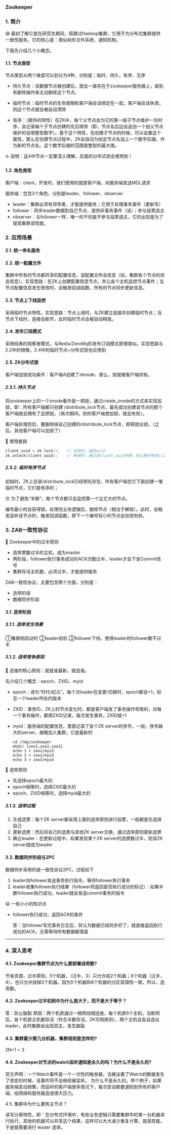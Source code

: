 
### Zookeeper

### 1. 简介

:smile: 最初了解它是在研究生期间，搭建过Hadoop集群，它用于为分布式集群提供一致性服务。它的核心是：类似树形文件系统、通知机制。

下面先介绍几个小概念。

#### 1.1. 节点类型

节点类型从两个维度可以划分为4种，分别是：临时、持久，有序、无序

- 持久节点：该数据节点被创建后，就会一直存在于zookeeper服务器上，直到有删除操作来主动删除这个节点。

- 临时节点：临时节点的生命周期和客户端会话绑定在一起，客户端会话失效，则这个节点就会被自动清除
- 有序：（额外的特性）在ZK中，每个父节点会为它的第一级子节点维护一份时序，会记录每个子节点创建的先后顺序（即，节点名后边会追加一个由父节点维护的自增整型数字）。基于这个特性，在创建子节点的时候，可以设置这个属性，那么在创建节点过程中，ZK会自动为给定节点名加上一个数字后缀，作为新的节点名。这个数字后缀的范围是整型的最大值。

:coffee: 说明：这4中节点一定要深入理解，后面的分布式锁会使用到！

#### 1.2. 角色类型

客户端：client，开发时，我们使用的就是客户端，向服务端发送MDL请求

服务端：包含3个角色，分别是leader、follower、observer

- leader：集群必须有领导者，才能提供服务；它用于处理事务事件（更新写）
- follower：同步leader数据到自己节点，提供非事务事件（读）；参与投票选主
- observer：与follower一样，唯一的不同是不参与投票选主，它的出现是为了提高集群读性能。

### 2. 应用场景

#### 2.1. 统一命名服务

#### 2.2. 统一配置文件

集群中所有的节点都共享的配置信息，该配置文件会改变（如，集群各个节点的状态信息）。实现思路：在ZK上创建配置信息节点，并让各个主机监控节点事件；当节点配置信息发生修改时，会触发回调函数，所有的节点同步更新信息。

#### 2.3. 节点上下线监控

采用临时节点特性。实现思路：节点上线时，与ZK建立连接并创建临时节点；当节点下线时，连接会断开，此时临时节点会被自动释放。

#### 2.4. 发布订阅模式

采用经典的观察者模式，与Redis/ZeroMq的发布订阅模式原理类似。实现思路与2.2中的很像，2.4中的临时节点+分布式锁也应用到

#### 2.5. ZK分布式锁

客户端加锁成功条件：客户端A创建了zknode，那么，锁就被客户端持有。

##### 2.5.1. 持久节点

将zookeeper上的一个znode看作是一把锁，通过create_znode的方式来实现加锁，即：所有客户端都只创建 /distribute_lock节点，最先成功创建该节点的那个客户端就会拥有了这把锁。（再次期间，别的客户端想加锁，就会失败）。

客户端处理完后，要删除掉自己创建的/distribute_lock节点，即释放出锁。（之后，其他客户端可以加锁了）

:baby_chick: 使用套路

```c
client_uuid = zk.lock();   // 加锁时，返回uuid
zk.unlock(client_uuid);    // 解锁时，通过该client_uuid判断，防止解开别的client的锁，造成锁失效
```

##### 2.5.2. 临时有序节点

初始时，ZK上目录/distribute_lock已经预先存在，所有客户端在它下面创建一堆临时节点，它们是有序的；

:accept: 为了避免“羊群”，每个节点都只会监控第一个比它大的节点。

编号最小的会获得锁，处理完业务逻辑后，删除节点（相当于解锁）。此时，会触发监听该节点的，触发回调函数，即下一个编号较小的节点会加锁失败。

### 3. ZAB一致性协议

:jack_o_lantern: Zookeeper中的过半原则

- 选举票数过半的主机，成为master
- 两阶段，follower执行事务成功的ACK次数过半，leader才会下发Commit信号
- 集群存活主机数，必须过半，才能提供服务

ZAB一致性协议，主要包含两个方面，分别是：

- 选举阶段
- 数据同步阶段

#### 3.1. 选举阶段

##### 3.1.1. 选举发生场景

①集群刚启动时 ②leader宕机 ③follower下线，使得leader的follower数不过半

##### 3.1.2. 选举竞争原则

:japanese_ogre: 选谁的核心原则：就是谁最新，就选谁。

先介绍几个概念：epoch、ZXID、myid

- epoch：译为“时代/纪元”。每个次leader在变更/切换时，epoch都会+1，标志一个leader所处的版本

- ZXID：事务ID，ZK上的节点变化时，都是客户端发了事务操作导致的，对每一个事务操作，都用ZXID记录，每次发生事务，ZXID就+1

- myid：服务端的配置信息，里面记录了各个ZK server的序号，一般，序号越大的server，越晚加入集群，它是最新的

  ```shell
  cd /tmp/zookeeper
  mkdir {zoo1,zoo2,zoo3}
  echo 1 > zoo1/myid
  echo 2 > zoo2/myid
  echo 3 > zoo3/myid
  ```

:stew: 选举原则

- 先选择epoch最大的
- epoch相等时，选择ZXID最大的
- epoch、ZXID相等时，选择myid最大的

##### 3.1.3. 选举过程

1. 生成选票：每个ZK server都采用上面的选举原则进行投票，一般都是先选择自己
2. 更新选票：然后将自己的选票与其他ZK server交换，通过选举原则更新选票
3. 确立leader：在更新过程中，如果发现某个ZK server的选票数过半，则该ZK server就成为leader



#### 3.2. 数据同步阶段与2PC

数据同步采用的是一致性协议2PC，过程如下

1. leader向follower发送事务执行指令，等待follower执行事务
2. leader收集follower执行结果（follower将返回是否执行成功的标记）：如果半数follower执行成功，leader就会发送commit事务的指令

:smiley: 一些小小的知识点

- follower执行成功，返回ACK的条件

  答：当follower写完事务日志后，将认为数据已经同步好了，就直接返回执行成功的ACK，无需等待所有数据都落盘

---



### 4. 深入思考

#### 4.1. Zookeeper集群节点为什么要部署成奇数?

节省资源，过半原则，5个机器，（过半，3）只允许挂2个机器；6个机器（过半，4），也只允许挂掉2个机器。因为5个机器和6个机器的分区容错性一致，所以，选奇数。

#### 4.2. Zookeeper过半机制中为什么是大于，而不是大于等于？

答：防止脑裂
原因：两个机房通过一根网线相连接，每个机房6个主机，当断网后，各个机房主机都存活（符合半数存活，ZK可用原则），两个主机会各自选出leader，此时集群会出现双主，发生脑裂

#### 4.3. 集群最少要几台机器，集群规则是怎样的?

2N+1 = 3

#### 4.4. Zookeeper对节点的watch监听通知是永久的吗？为什么不是永久的?

官方声明：一个Watch事件是一个一次性的触发器，当被设置了Watch的数据发生了改变的时候，该事件将不会继续被监听。
为什么不是永久的，举个例子，如果服务端变动频繁，而监听的客户端很多情况下，每次变动都要通知到所有的客户端，给网络和服务器造成很大压力。

4.5. 集群中为什么要有主节点？

读写分离特性，即：在分布式环境中，有些业务逻辑只需要集群中的某一台机器进行执行，其他的机器可以共享这个结果，这样可以大大减少重复计算，提高性能，于是就需要进行 leader 选举。
